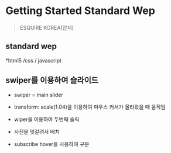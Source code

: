 # Getting Started Standard Wep

> ESQUIRE KOREA(잡지)

## standard wep
*html5 /css / javascript

## swiper를 이용하여 슬라이드
* swiper = main slider

* transform: scale(1.04)을 이용하여 마우스 커서가 올라왔을 때 움직임

* wiper을 이용하여 두번째 슬릭

* 사진을 엇갈려서 배치

* subscribe hover을 사용하여 구분

